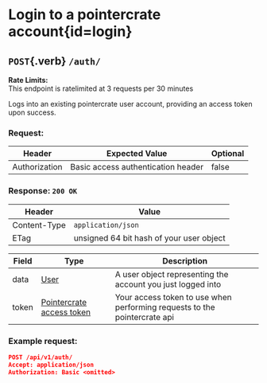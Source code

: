 <div class='panel fade js-scroll-anim' data-anim='fade'>

# Login to a pointercrate account{id=login}

## `POST`{.verb} `/auth/`

<div class='info-yellow'>
<b>Rate Limits:</b><br>
This endpoint is ratelimited at 3 requests per 30 minutes
</div>

Logs into an existing pointercrate user account, providing an access token upon success.

### Request:

| Header        | Expected Value                     | Optional |
| ------------- | ---------------------------------- | -------- |
| Authorization | Basic access authentication header | false    |

### Response: `200 OK`

| Header       | Value                                    |
| ------------ | ---------------------------------------- |
| Content-Type | `application/json`                       |
| ETag         | unsigned 64 bit hash of your user object |

| Field | Type                                                       | Description                                                               |
| ----- | ---------------------------------------------------------- | ------------------------------------------------------------------------- |
| data  | [User](/documentation/objects/#user)                       | A user object representing the account you just logged into               |
| token | [Pointercrate access token](/documentation/#access-tokens) | Your access token to use when performing requests to the pointercrate api |

### Example request:

```json
POST /api/v1/auth/
Accept: application/json
Authorization: Basic <omitted>
```

</div>
